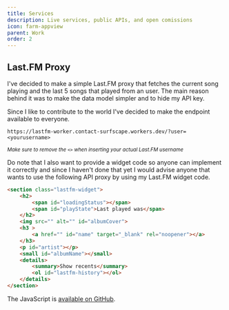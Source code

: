```yaml
---
title: Services
description: Live services, public APIs, and open comissions
icon: farm-appview
parent: Work
order: 2
---
```


## Last.FM Proxy

I've decided to make a simple Last.FM proxy that fetches the current song playing and the last 5 songs that played from an user. The main reason behind it was to make the data model simpler and to hide my API key.

Since I like to contribute to the world I've decided to make the endpoint available to everyone.

`https://lastfm-worker.contact-surfscape.workers.dev/?user=<yourusername>`

<small>_Make sure to remove the `<>` when inserting your actual Last.FM username_</small>

Do note that I also want to provide a widget code so anyone can implement it correctly and since I haven't done that yet I would advise anyone that wants to use the following API proxy by using my Last.FM widget code.

```HTML
<section class="lastfm-widget">
    <h2>
        <span id="loadingStatus"></span>
        <span id="playState">Last played was</span>
    </h2>
    <img src="" alt="" id="albumCover">
    <h3 >
        <a href="" id="name" target="_blank" rel="noopener"></a>
    </h3>
    <p id="artist"></p>
    <small id="albumName"></small>
    <details>
        <summary>Show recents</summary>
        <ol id="lastfm-history"></ol>
    </details>
</section>
```

The JavaScript is [available on GitHub](github.com/ReduxFlakes/website/blob/main/src/_layouts/home.njk#L10).
